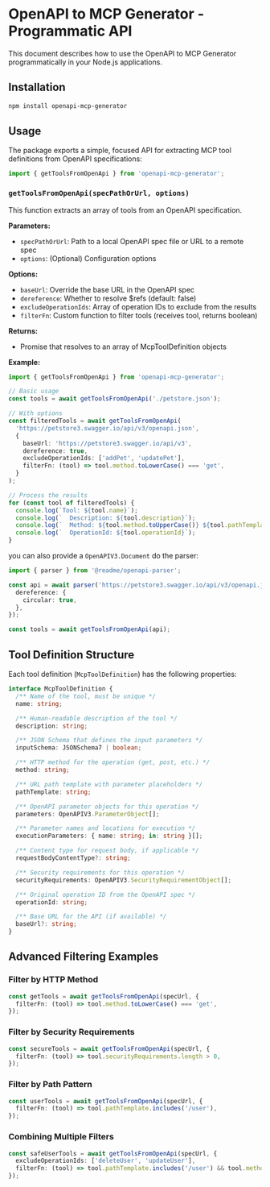 # OpenAPI to MCP Generator - Programmatic API

This document describes how to use the OpenAPI to MCP Generator programmatically in your Node.js applications.

## Installation

```bash
npm install openapi-mcp-generator
```

## Usage

The package exports a simple, focused API for extracting MCP tool definitions from OpenAPI specifications:

```typescript
import { getToolsFromOpenApi } from 'openapi-mcp-generator';
```

### `getToolsFromOpenApi(specPathOrUrl, options)`

This function extracts an array of tools from an OpenAPI specification.

**Parameters:**

- `specPathOrUrl`: Path to a local OpenAPI spec file or URL to a remote spec
- `options`: (Optional) Configuration options

**Options:**

- `baseUrl`: Override the base URL in the OpenAPI spec
- `dereference`: Whether to resolve $refs (default: false)
- `excludeOperationIds`: Array of operation IDs to exclude from the results
- `filterFn`: Custom function to filter tools (receives tool, returns boolean)

**Returns:**

- Promise that resolves to an array of McpToolDefinition objects

**Example:**

```typescript
import { getToolsFromOpenApi } from 'openapi-mcp-generator';

// Basic usage
const tools = await getToolsFromOpenApi('./petstore.json');

// With options
const filteredTools = await getToolsFromOpenApi(
  'https://petstore3.swagger.io/api/v3/openapi.json',
  {
    baseUrl: 'https://petstore3.swagger.io/api/v3',
    dereference: true,
    excludeOperationIds: ['addPet', 'updatePet'],
    filterFn: (tool) => tool.method.toLowerCase() === 'get',
  }
);

// Process the results
for (const tool of filteredTools) {
  console.log(`Tool: ${tool.name}`);
  console.log(`  Description: ${tool.description}`);
  console.log(`  Method: ${tool.method.toUpperCase()} ${tool.pathTemplate}`);
  console.log(`  OperationId: ${tool.operationId}`);
}
```

you can also provide a `OpenAPIV3.Document` do the parser:

```typescript
import { parser } from '@readme/openapi-parser';

const api = await parser('https://petstore3.swagger.io/api/v3/openapi.json', {
  dereference: {
    circular: true,
  },
});

const tools = await getToolsFromOpenApi(api);
```

## Tool Definition Structure

Each tool definition (`McpToolDefinition`) has the following properties:

```typescript
interface McpToolDefinition {
  /** Name of the tool, must be unique */
  name: string;

  /** Human-readable description of the tool */
  description: string;

  /** JSON Schema that defines the input parameters */
  inputSchema: JSONSchema7 | boolean;

  /** HTTP method for the operation (get, post, etc.) */
  method: string;

  /** URL path template with parameter placeholders */
  pathTemplate: string;

  /** OpenAPI parameter objects for this operation */
  parameters: OpenAPIV3.ParameterObject[];

  /** Parameter names and locations for execution */
  executionParameters: { name: string; in: string }[];

  /** Content type for request body, if applicable */
  requestBodyContentType?: string;

  /** Security requirements for this operation */
  securityRequirements: OpenAPIV3.SecurityRequirementObject[];

  /** Original operation ID from the OpenAPI spec */
  operationId: string;

  /** Base URL for the API (if available) */
  baseUrl?: string;
}
```

## Advanced Filtering Examples

### Filter by HTTP Method

```typescript
const getTools = await getToolsFromOpenApi(specUrl, {
  filterFn: (tool) => tool.method.toLowerCase() === 'get',
});
```

### Filter by Security Requirements

```typescript
const secureTools = await getToolsFromOpenApi(specUrl, {
  filterFn: (tool) => tool.securityRequirements.length > 0,
});
```

### Filter by Path Pattern

```typescript
const userTools = await getToolsFromOpenApi(specUrl, {
  filterFn: (tool) => tool.pathTemplate.includes('/user'),
});
```

### Combining Multiple Filters

```typescript
const safeUserTools = await getToolsFromOpenApi(specUrl, {
  excludeOperationIds: ['deleteUser', 'updateUser'],
  filterFn: (tool) => tool.pathTemplate.includes('/user') && tool.method.toLowerCase() === 'get',
});
```

